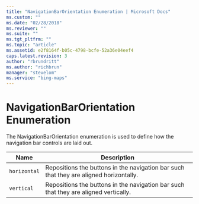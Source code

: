 ```yaml
---
title: "NavigationBarOrientation Enumeration | Microsoft Docs"
ms.custom: ""
ms.date: "02/28/2018"
ms.reviewer: ""
ms.suite: ""
ms.tgt_pltfrm: ""
ms.topic: "article"
ms.assetid: e2f8164f-b05c-4798-bcfe-52a36e04eef4
caps.latest.revision: 3
author: "rbrundritt"
ms.author: "richbrun"
manager: "stevelom"
ms.service: "bing-maps"
---
```

# NavigationBarOrientation Enumeration
The NavigationBarOrientation enumeration is used to define how the navigation bar controls are laid out.

| Name   | Description                                                                        |
|------------|----------------------------------------------------------------------------------------|
| `horizontal` | Repositions the buttons in the navigation bar such that they are aligned horizontally. |
| `vertical`   | Repositions the buttons in the navigation bar such that they are aligned vertically.   |